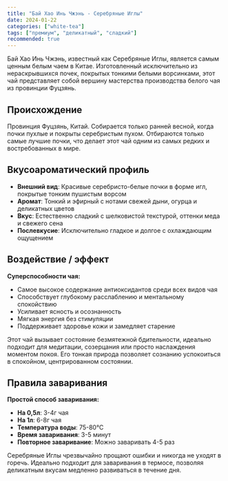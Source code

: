 ```yaml
---
title: "Бай Хао Инь Чжэнь - Серебряные Иглы"
date: 2024-01-22
categories: ["white-tea"]
tags: ["премиум", "деликатный", "сладкий"]
recommended: true
---
```


Бай Хао Инь Чжэнь, известный как Серебряные Иглы, является самым ценным белым чаем в Китае. Изготовленный исключительно из нераскрывшихся почек, покрытых тонкими белыми ворсинками, этот чай представляет собой вершину мастерства производства белого чая из провинции Фуцзянь.

## Происхождение

Провинция Фуцзянь, Китай. Собирается только ранней весной, когда почки пухлые и покрыты серебристым пухом. Отбираются только самые лучшие почки, что делает этот чай одним из самых редких и востребованных в мире.

## Вкусоароматический профиль

- **Внешний вид**: Красивые серебристо-белые почки в форме игл, покрытые тонким пушистым ворсом
- **Аромат**: Тонкий и эфирный с нотами свежей дыни, огурца и деликатных цветов
- **Вкус**: Естественно сладкий с шелковистой текстурой, оттенки меда и свежего сена
- **Послевкусие**: Исключительно гладкое и долгое с охлаждающим ощущением

## Воздействие / эффект

**Суперспособности чая:**
- Самое высокое содержание антиоксидантов среди всех видов чая
- Способствует глубокому расслаблению и ментальному спокойствию
- Усиливает ясность и осознанность
- Мягкая энергия без стимуляции
- Поддерживает здоровье кожи и замедляет старение

Этот чай вызывает состояние безмятежной бдительности, идеально подходит для медитации, созерцания или просто наслаждения моментом покоя. Его тонкая природа позволяет сознанию успокоиться в спокойном, центрированном состоянии.

## Правила заваривания

**Простой способ заваривания:**
- **На 0,5л**: 3-4г чая
- **На 1л**: 6-8г чая
- **Температура воды**: 75-80°C
- **Время заваривания**: 3-5 минут
- **Повторное заваривание**: Можно заваривать 4-5 раз

Серебряные Иглы чрезвычайно прощают ошибки и никогда не уходят в горечь. Идеально подходит для заваривания в термосе, позволяя деликатным вкусам медленно развиваться в течение дня.
